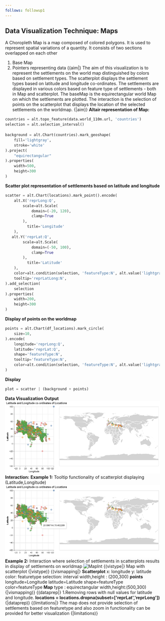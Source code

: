 ```yaml
---
follows: followup1
---
```

## Data Visualization Technique: Maps
A Choropleth Map is a map composed of colored polygons. It is used to represent spatial variations of a quantity. 
It consists of two sections overlapped on each other
1. Base Map
2. Pointers representing data
{(aim|}
The aim of this visualization is to represent the settlements on the world map distinguished by colors based on settlement types.
The scatterplot displays the settlement types based on latitude and longitude co-ordinates.
The settlements are displayed in various colors based on feature type of settlements - both in Map and scatterplot.
The baseMap is the equirectangular world Map on which the settlements are plotted.
The interaction is the selection of points on the scatterplot that displays the location of the selected settlements on the worldmap.
{|aim)}
**Altair representation of Map:**
```python
countries = alt.topo_feature(data.world_110m.url, 'countries')
selection = alt.selection_interval()

background = alt.Chart(countries).mark_geoshape(
    fill='lightgray',
    stroke='white'
).project(
    "equirectangular"
).properties(
    width=500,
    height=300
)
```
**Scatter plot representation of settlements based on latitude and longitude**
```python
scatter = alt.Chart(locations).mark_point().encode(
    alt.X('reprLong:Q',
        scale=alt.Scale(
            domain=(-20, 120),
            clamp=True
        ),
          title='Longitude'
    ),
   alt.Y('reprLat:Q',
        scale=alt.Scale(
            domain=(-50, 100),
            clamp=True
        ),
          title='Latitude'
    ),
    color=alt.condition(selection, 'featureType:N', alt.value('lightgray'),legend=None),
    tooltip='reprLatLong:N',
).add_selection(
    selection
).properties(
    width=200,
    height=300
)
```
**Display of points on the worldmap**
```python
points = alt.Chart(df_locations).mark_circle(
    size=10,
).encode(
    longitude='reprLong:Q',
    latitude='reprLat:Q',
    shape='featureType:N',
    tooltip='featureType:N',
    color=alt.condition(selection, 'featureType:N', alt.value('lightgray'))
)
```
**Display**
```python
plot = scatter | (background + points)
```
**Data Visualization Output**
![Map](Map.png)
**Interaction:**
**Example 1:**
Tooltip functionality of scatterplot displaying (Latitude,Longitude)
![tooltip1](MapLat.png)
**Example 2:**
Interaction where selection of settlements in scatterplots results in display of settlements on worldmap
![MapInt](MapInt.png)
{(vistype|}
Map with scatterplot
{|vistype)}
{(vismapping|}
**Scatterplot**
x: longitude
y: latitude
color: featuretype
selection: interval
width,height : (200,300)
**points**
longitude=Longitude
latitude=Latitude
shape=featureType
color=featureType
**Map**
type : equirectangular
width,height:(500,300)
{|vismapping)}
{(dataprep|}
1.Removing rows with null values for latitude and longitude.
**locations = locations.dropna(subset=['reprLat','reprLong'])**
{|dataprep)}
{(limitations|}
The map does not provide selection of settlements based on featuretype and also zoom in functionality can be provided for better visualization
{|limitations)}
